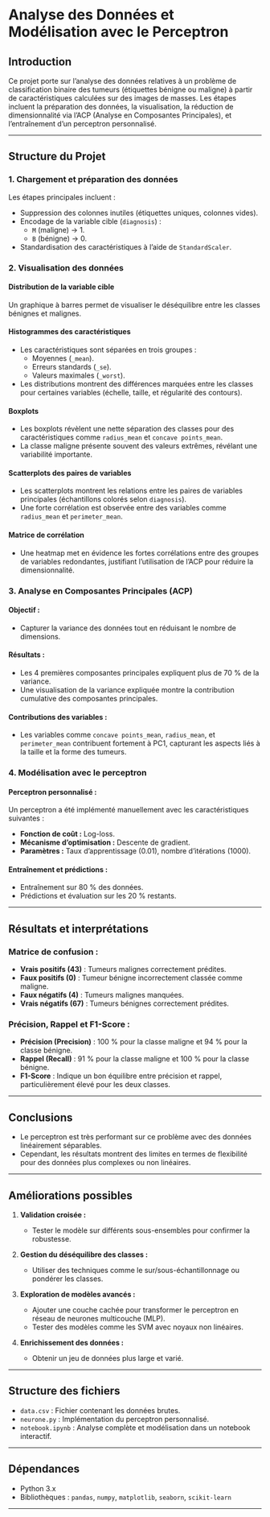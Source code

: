# **Analyse des Données et Modélisation avec le Perceptron**

## **Introduction**

Ce projet porte sur l’analyse des données relatives à un problème de classification binaire des tumeurs (étiquettes bénigne ou maligne) à partir de caractéristiques calculées sur des images de masses. Les étapes incluent la préparation des données, la visualisation, la réduction de dimensionnalité via l’ACP (Analyse en Composantes Principales), et l’entraînement d’un perceptron personnalisé.

---

## **Structure du Projet**

### **1. Chargement et préparation des données**

Les étapes principales incluent :

- Suppression des colonnes inutiles (étiquettes uniques, colonnes vides).
- Encodage de la variable cible (`diagnosis`) :
  - `M` (maligne) → 1.
  - `B` (bénigne) → 0.
- Standardisation des caractéristiques à l’aide de `StandardScaler`.

### **2. Visualisation des données**

#### **Distribution de la variable cible**

Un graphique à barres permet de visualiser le déséquilibre entre les classes bénignes et malignes.

#### **Histogrammes des caractéristiques**

- Les caractéristiques sont séparées en trois groupes :
  - Moyennes (`_mean`).
  - Erreurs standards (`_se`).
  - Valeurs maximales (`_worst`).
- Les distributions montrent des différences marquées entre les classes pour certaines variables (échelle, taille, et régularité des contours).

#### **Boxplots**

- Les boxplots révèlent une nette séparation des classes pour des caractéristiques comme `radius_mean` et `concave points_mean`.
- La classe maligne présente souvent des valeurs extrêmes, révélant une variabilité importante.

#### **Scatterplots des paires de variables**

- Les scatterplots montrent les relations entre les paires de variables principales (échantillons colorés selon `diagnosis`).
- Une forte corrélation est observée entre des variables comme `radius_mean` et `perimeter_mean`.

#### **Matrice de corrélation**

- Une heatmap met en évidence les fortes corrélations entre des groupes de variables redondantes, justifiant l’utilisation de l’ACP pour réduire la dimensionnalité.

### **3. Analyse en Composantes Principales (ACP)**

#### **Objectif :**

- Capturer la variance des données tout en réduisant le nombre de dimensions.

#### **Résultats :**

- Les 4 premières composantes principales expliquent plus de 70 % de la variance.
- Une visualisation de la variance expliquée montre la contribution cumulative des composantes principales.

#### **Contributions des variables :**

- Les variables comme `concave points_mean`, `radius_mean`, et `perimeter_mean` contribuent fortement à PC1, capturant les aspects liés à la taille et la forme des tumeurs.

### **4. Modélisation avec le perceptron**

#### **Perceptron personnalisé :**

Un perceptron a été implémenté manuellement avec les caractéristiques suivantes :

- **Fonction de coût :** Log-loss.
- **Mécanisme d’optimisation :** Descente de gradient.
- **Paramètres :** Taux d’apprentissage (0.01), nombre d’itérations (1000).

#### **Entraînement et prédictions :**

- Entraînement sur 80 % des données.
- Prédictions et évaluation sur les 20 % restants.

---

## **Résultats et interprétations**

### **Matrice de confusion :**

- **Vrais positifs (43)** : Tumeurs malignes correctement prédites.
- **Faux positifs (0)** : Tumeur bénigne incorrectement classée comme maligne.
- **Faux négatifs (4)** : Tumeurs malignes manquées.
- **Vrais négatifs (67)** : Tumeurs bénignes correctement prédites.

### **Précision, Rappel et F1-Score :**

- **Précision (Precision)** : 100 % pour la classe maligne et 94 % pour la classe bénigne.
- **Rappel (Recall)** : 91 % pour la classe maligne et 100 % pour la classe bénigne.
- **F1-Score** : Indique un bon équilibre entre précision et rappel, particulièrement élevé pour les deux classes.

---

## **Conclusions**

- Le perceptron est très performant sur ce problème avec des données linéairement séparables.
- Cependant, les résultats montrent des limites en termes de flexibilité pour des données plus complexes ou non linéaires.

---

## **Améliorations possibles**

1. **Validation croisée :**

   - Tester le modèle sur différents sous-ensembles pour confirmer la robustesse.

2. **Gestion du déséquilibre des classes :**

   - Utiliser des techniques comme le sur/sous-échantillonnage ou pondérer les classes.

3. **Exploration de modèles avancés :**

   - Ajouter une couche cachée pour transformer le perceptron en réseau de neurones multicouche (MLP).
   - Tester des modèles comme les SVM avec noyaux non linéaires.

4. **Enrichissement des données :**

   - Obtenir un jeu de données plus large et varié.

---

## **Structure des fichiers**

- `data.csv` : Fichier contenant les données brutes.
- `neurone.py` : Implémentation du perceptron personnalisé.
- `notebook.ipynb` : Analyse complète et modélisation dans un notebook interactif.

---

## **Dépendances**

- Python 3.x
- Bibliothèques : `pandas`, `numpy`, `matplotlib`, `seaborn`, `scikit-learn`

---
